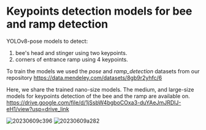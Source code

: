 # Keypoints detection models for bee and ramp detection
YOLOv8-pose models to detect:
1) bee's head and stinger using two keypoints.
2) corners of entrance ramp using 4 keypoints.

To train the models we used the _pose_ and _ramp_detection_ datasets from our repository https://data.mendeley.com/datasets/8gb9r2yhfc/6

Here, we share the trained nano-size models. The medium, and large-size models for keypoints detection of the bee and the ramp are available on.
https://drive.google.com/file/d/1jSsbW4bgboCOxa3-duYAeJmJRDlJ-eH1/view?usp=drive_link

![20230609c396](https://github.com/user-attachments/assets/47790c32-746d-4cf2-b03b-c65243d105fe)
![20230609a282](https://github.com/user-attachments/assets/dede25d0-6f33-4f20-8c86-633629121af6)
